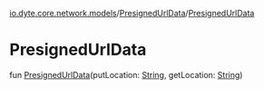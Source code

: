 [io.dyte.core.network.models](../index.md)/[PresignedUrlData](index.md)/[PresignedUrlData](-presigned-url-data.md)

# PresignedUrlData


fun [PresignedUrlData](-presigned-url-data.md)(putLocation: [String](https://kotlinlang.org/api/latest/jvm/stdlib/kotlin/-string/index.html), getLocation: [String](https://kotlinlang.org/api/latest/jvm/stdlib/kotlin/-string/index.html))

